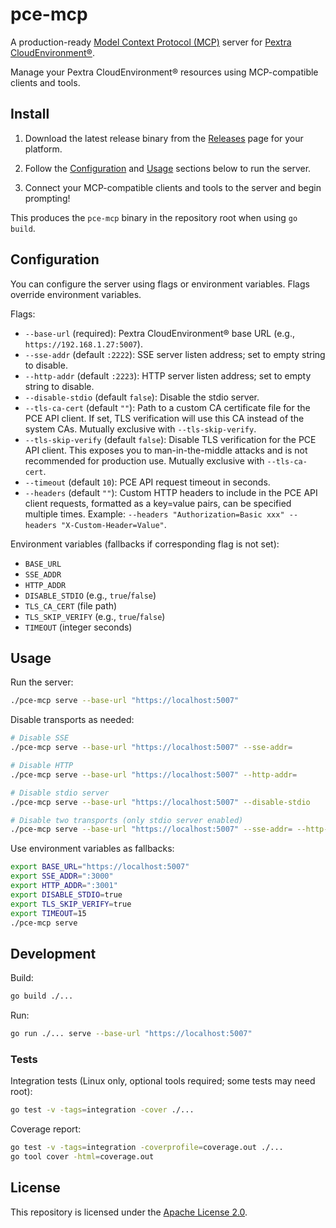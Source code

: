 # pce-mcp

A production-ready [Model Context Protocol (MCP)](https://modelcontextprotocol.io/) server for [Pextra CloudEnvironment®](https://pextra.cloud/cloudenvironment).

Manage your Pextra CloudEnvironment® resources using MCP-compatible clients and tools.

## Install

1. Download the latest release binary from the [Releases](https://github.com/PextraCloud/pce-mcp/releases) page for your platform.

2. Follow the [Configuration](#configuration) and [Usage](#usage) sections below to run the server.

3. Connect your MCP-compatible clients and tools to the server and begin prompting!

This produces the `pce-mcp` binary in the repository root when using `go build`.

## Configuration

You can configure the server using flags or environment variables. Flags override environment variables.

Flags:

-   `--base-url` (required): Pextra CloudEnvironment® base URL (e.g., `https://192.168.1.27:5007`).
-   `--sse-addr` (default `:2222`): SSE server listen address; set to empty string to disable.
-   `--http-addr` (default `:2223`): HTTP server listen address; set to empty string to disable.
-   `--disable-stdio` (default `false`): Disable the stdio server.
-   `--tls-ca-cert` (default `""`): Path to a custom CA certificate file for the PCE API client. If set, TLS verification will use this CA instead of the system CAs. Mutually exclusive with `--tls-skip-verify`.
-   `--tls-skip-verify` (default `false`): Disable TLS verification for the PCE API client. This exposes you to man-in-the-middle attacks and is not recommended for production use. Mutually exclusive with `--tls-ca-cert`.
-   `--timeout` (default `10`): PCE API request timeout in seconds.
-   `--headers` (default `""`): Custom HTTP headers to include in the PCE API client requests, formatted as a key=value pairs, can be specified multiple times. Example: `--headers "Authorization=Basic xxx" --headers "X-Custom-Header=Value"`.

Environment variables (fallbacks if corresponding flag is not set):

-   `BASE_URL`
-   `SSE_ADDR`
-   `HTTP_ADDR`
-   `DISABLE_STDIO` (e.g., `true`/`false`)
-   `TLS_CA_CERT` (file path)
-   `TLS_SKIP_VERIFY` (e.g., `true`/`false`)
-   `TIMEOUT` (integer seconds)

## Usage

Run the server:

```bash
./pce-mcp serve --base-url "https://localhost:5007"
```

Disable transports as needed:

```bash
# Disable SSE
./pce-mcp serve --base-url "https://localhost:5007" --sse-addr=

# Disable HTTP
./pce-mcp serve --base-url "https://localhost:5007" --http-addr=

# Disable stdio server
./pce-mcp serve --base-url "https://localhost:5007" --disable-stdio

# Disable two transports (only stdio server enabled)
./pce-mcp serve --base-url "https://localhost:5007" --sse-addr= --http-addr=
```

Use environment variables as fallbacks:

```bash
export BASE_URL="https://localhost:5007"
export SSE_ADDR=":3000"
export HTTP_ADDR=":3001"
export DISABLE_STDIO=true
export TLS_SKIP_VERIFY=true
export TIMEOUT=15
./pce-mcp serve
```

## Development

Build:

```bash
go build ./...
```

Run:

```bash
go run ./... serve --base-url "https://localhost:5007"
```

### Tests

Integration tests (Linux only, optional tools required; some tests may need root):

```bash
go test -v -tags=integration -cover ./...
```

Coverage report:

```bash
go test -v -tags=integration -coverprofile=coverage.out ./...
go tool cover -html=coverage.out
```

## License

This repository is licensed under the [Apache License 2.0](./LICENSE).
